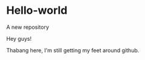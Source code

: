 # Hello-world
A new repository 


Hey guys!

Thabang here, I'm still getting my feet around github.  
